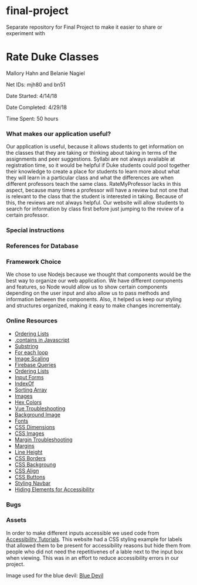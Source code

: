 # final-project
Separate repository for Final Project to make it easier to share or experiment with

# Rate Duke Classes
Mallory Hahn and Belanie Nagiel

Net IDs: mjh80 and bn51

Date Started: 4/14/18

Date Completed: 4/29/18

Time Spent: 50 hours

### What makes our application useful?

Our application is useful, because it allows students to get information on the classes that they are taking or thinking about taking in terms of the assignments and peer suggestions. Syllabi are not always available at registration time, so it would be helpful if Duke students could pool together their knowledge to create a place for students to learn more about what they will learn in a particular class and what the differences are when different professors teach the same class. RateMyProfessor lacks in this aspect, because many times a professor will have a review but not one that is relevant to the class that the student is interested in taking. Because of this, the reviews are not always helpful. Our website will allow students to search for information by class first before just jumping to the review of a certain professor.

### Special instructions

### References for Database

### Framework Choice

We chose to use Nodejs because we thought that components would be the best way to organize our web application. We have different components and features, so Node would allow us to show certain components depending on the user input and also allow us to pass methods and information between the components. Also, it helped us keep our styling and structures organized, making it easy to make changes incrementaly.

### Online Resources
* [Ordering Lists](https://stackoverflow.com/questions/43579035/using-vuefire-how-do-i-order-my-list-by-date-in-descending-order-newest-to-old)
* [.contains in Javascript](https://stackoverflow.com/questions/1789945/how-to-check-whether-a-string-contains-a-substring-in-javascript)
* [Substring](https://www.w3schools.com/jsref/jsref_substring.asp)
* [For each loop](https://www.w3schools.com/js/js_loop_for.asp)
* [Image Scaling](https://stackoverflow.com/questions/1347675/html-img-scaling)
* [Firebase Queries](https://www.tutorialspoint.com/firebase/firebase_queries.htm)
* [Ordering Lists](https://stackoverflow.com/questions/43579035/using-vuefire-how-do-i-order-my-list-by-date-in-descending-order-newest-to-old)
* [Input Forms](https://vuejs.org/v2/guide/forms.html)
* [IndexOf](https://www.w3schools.com/jsref/jsref_indexof.asp)
* [Sorting Array](https://stackoverflow.com/questions/42883835/sort-an-array-in-vue-js)
* [Images](https://www.w3schools.com/html/html_images.asp)
* [Hex Colors](https://www.w3schools.com/colors/colors_picker.asp)
* [Vue Troubleshooting](https://github.com/caiobiodere/cordova-template-framework7-vue-webpack/issues/7)
* [Background Image](https://www.w3schools.com/cssref/pr_background-image.asp)
* [Fonts](https://www.w3schools.com/cssref/css_websafe_fonts.asp)
* [CSS Dimensions](https://www.w3schools.com/css/css_dimension.asp)
* [CSS Images](https://community.nodebb.org/topic/1636/can-t-find-css-images/5)
* [Margin Troubleshooting](https://stackoverflow.com/questions/9519841/why-does-this-css-margin-top-style-not-work)
* [Margins](https://stackoverflow.com/questions/13675165/adding-space-to-the-top-and-bottom-of-a-div)
* [Line Height](https://www.w3schools.com/cssref/pr_dim_line-height.asp)
* [CSS Borders](https://www.w3schools.com/css/css_border.asp)
* [CSS Backgroung](https://www.w3schools.com/cssref/css3_pr_background-size.asp)
* [CSS Align](https://www.w3schools.com/css/css_align.asp)
* [CSS Buttons](https://www.w3schools.com/css/css3_buttons.asp)
* [Styling Navbar](https://www.w3schools.com/css/css_navbar.asp)
* [Hiding Elements for Accessibility](https://www.w3.org/WAI/tutorials/forms/labels/#note-on-hiding-elements)

### Bugs



### Assets

In order to make different inputs accessible we used code from [Accessibility Tutorials](https://www.w3.org/WAI/tutorials/forms/labels/#note-on-hiding-elements). This website had a CSS styling example for labels that allowed them to be present for accessibility reasons but hide them from people who did not need the repetitivenes of a lable next to the input box when viewing. This was in an effort to reduce accessibility errors in our project.

Image used for the blue devil: [Blue Devil](https://img.etsystatic.com/il/b4b112/804784173/il_570xN.804784173_7kpm.jpg?version=0)
